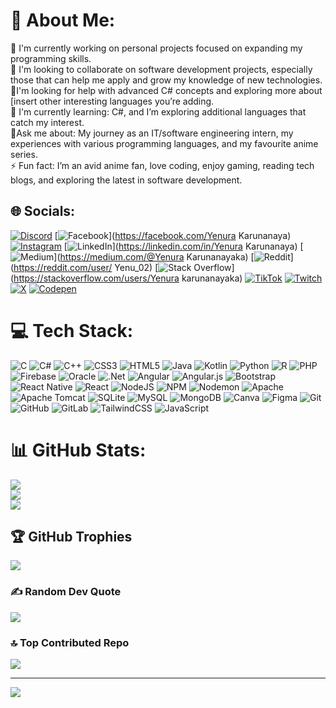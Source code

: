 # 💫 About Me:
🔭 I'm currently working on personal projects focused on expanding my programming skills.<br>👯 I'm looking to collaborate on software development projects, especially those that can help me apply and grow my knowledge of new technologies.<br>🤝I'm looking for help with advanced C# concepts and exploring more about [insert other interesting languages you’re adding.<br>🌱 I'm currently learning: C#, and I’m exploring additional languages that catch my interest.<br>💬Ask me about: My journey as an IT/software engineering intern, my experiences with various programming languages, and my favourite anime series.<br>⚡ Fun fact: I’m an avid anime fan, love coding, enjoy gaming, reading tech blogs, and exploring the latest in software development.


## 🌐 Socials:
[![Discord](https://img.shields.io/badge/Discord-%237289DA.svg?logo=discord&logoColor=white)](https://discord.gg/K_yenu) [![Facebook](https://img.shields.io/badge/Facebook-%231877F2.svg?logo=Facebook&logoColor=white)](https://facebook.com/Yenura Karunanaya) [![Instagram](https://img.shields.io/badge/Instagram-%23E4405F.svg?logo=Instagram&logoColor=white)](https://instagram.com/K_yenura) [![LinkedIn](https://img.shields.io/badge/LinkedIn-%230077B5.svg?logo=linkedin&logoColor=white)](https://linkedin.com/in/Yenura Karunanaya) [![Medium](https://img.shields.io/badge/Medium-12100E?logo=medium&logoColor=white)](https://medium.com/@Yenura Karunanayaka) [![Reddit](https://img.shields.io/badge/Reddit-%23FF4500.svg?logo=Reddit&logoColor=white)](https://reddit.com/user/ Yenu_02) [![Stack Overflow](https://img.shields.io/badge/-Stackoverflow-FE7A16?logo=stack-overflow&logoColor=white)](https://stackoverflow.com/users/Yenura karunanayaka) [![TikTok](https://img.shields.io/badge/TikTok-%23000000.svg?logo=TikTok&logoColor=white)](https://tiktok.com/@k_yenura) [![Twitch](https://img.shields.io/badge/Twitch-%239146FF.svg?logo=Twitch&logoColor=white)](https://twitch.tv/yenu02) [![X](https://img.shields.io/badge/X-black.svg?logo=X&logoColor=white)](https://x.com/@k_yenura) [![Codepen](https://img.shields.io/badge/Codepen-000000?style=for-the-badge&logo=codepen&logoColor=white)](https://codepen.io/@Yenura-karunanayaka) 

# 💻 Tech Stack:
![C](https://img.shields.io/badge/c-%2300599C.svg?style=for-the-badge&logo=c&logoColor=white) ![C#](https://img.shields.io/badge/c%23-%23239120.svg?style=for-the-badge&logo=csharp&logoColor=white) ![C++](https://img.shields.io/badge/c++-%2300599C.svg?style=for-the-badge&logo=c%2B%2B&logoColor=white) ![CSS3](https://img.shields.io/badge/css3-%231572B6.svg?style=for-the-badge&logo=css3&logoColor=white) ![HTML5](https://img.shields.io/badge/html5-%23E34F26.svg?style=for-the-badge&logo=html5&logoColor=white) ![Java](https://img.shields.io/badge/java-%23ED8B00.svg?style=for-the-badge&logo=openjdk&logoColor=white) ![Kotlin](https://img.shields.io/badge/kotlin-%237F52FF.svg?style=for-the-badge&logo=kotlin&logoColor=white) ![Python](https://img.shields.io/badge/python-3670A0?style=for-the-badge&logo=python&logoColor=ffdd54) ![R](https://img.shields.io/badge/r-%23276DC3.svg?style=for-the-badge&logo=r&logoColor=white) ![PHP](https://img.shields.io/badge/php-%23777BB4.svg?style=for-the-badge&logo=php&logoColor=white) ![Firebase](https://img.shields.io/badge/firebase-%23039BE5.svg?style=for-the-badge&logo=firebase) ![Oracle](https://img.shields.io/badge/Oracle-F80000?style=for-the-badge&logo=oracle&logoColor=white) ![.Net](https://img.shields.io/badge/.NET-5C2D91?style=for-the-badge&logo=.net&logoColor=white) ![Angular](https://img.shields.io/badge/angular-%23DD0031.svg?style=for-the-badge&logo=angular&logoColor=white) ![Angular.js](https://img.shields.io/badge/angular.js-%23E23237.svg?style=for-the-badge&logo=angularjs&logoColor=white) ![Bootstrap](https://img.shields.io/badge/bootstrap-%238511FA.svg?style=for-the-badge&logo=bootstrap&logoColor=white) ![React Native](https://img.shields.io/badge/react_native-%2320232a.svg?style=for-the-badge&logo=react&logoColor=%2361DAFB) ![React](https://img.shields.io/badge/react-%2320232a.svg?style=for-the-badge&logo=react&logoColor=%2361DAFB) ![NodeJS](https://img.shields.io/badge/node.js-6DA55F?style=for-the-badge&logo=node.js&logoColor=white) ![NPM](https://img.shields.io/badge/NPM-%23CB3837.svg?style=for-the-badge&logo=npm&logoColor=white) ![Nodemon](https://img.shields.io/badge/NODEMON-%23323330.svg?style=for-the-badge&logo=nodemon&logoColor=%BBDEAD) ![Apache](https://img.shields.io/badge/apache-%23D42029.svg?style=for-the-badge&logo=apache&logoColor=white) ![Apache Tomcat](https://img.shields.io/badge/apache%20tomcat-%23F8DC75.svg?style=for-the-badge&logo=apache-tomcat&logoColor=black) ![SQLite](https://img.shields.io/badge/sqlite-%2307405e.svg?style=for-the-badge&logo=sqlite&logoColor=white) ![MySQL](https://img.shields.io/badge/mysql-4479A1.svg?style=for-the-badge&logo=mysql&logoColor=white) ![MongoDB](https://img.shields.io/badge/MongoDB-%234ea94b.svg?style=for-the-badge&logo=mongodb&logoColor=white) ![Canva](https://img.shields.io/badge/Canva-%2300C4CC.svg?style=for-the-badge&logo=Canva&logoColor=white) ![Figma](https://img.shields.io/badge/figma-%23F24E1E.svg?style=for-the-badge&logo=figma&logoColor=white) ![Git](https://img.shields.io/badge/git-%23F05033.svg?style=for-the-badge&logo=git&logoColor=white) ![GitHub](https://img.shields.io/badge/github-%23121011.svg?style=for-the-badge&logo=github&logoColor=white) ![GitLab](https://img.shields.io/badge/gitlab-%23181717.svg?style=for-the-badge&logo=gitlab&logoColor=white) ![TailwindCSS](https://img.shields.io/badge/tailwindcss-%2338B2AC.svg?style=for-the-badge&logo=tailwind-css&logoColor=white) ![JavaScript](https://img.shields.io/badge/javascript-%23323330.svg?style=for-the-badge&logo=javascript&logoColor=%23F7DF1E)
# 📊 GitHub Stats:
![](https://github-readme-stats.vercel.app/api?username=Yenura&theme=dark&hide_border=false&include_all_commits=true&count_private=true)<br/>
![](https://github-readme-streak-stats.herokuapp.com/?user=Yenura&theme=dark&hide_border=false)<br/>
![](https://github-readme-stats.vercel.app/api/top-langs/?username=Yenura&theme=dark&hide_border=false&include_all_commits=true&count_private=true&layout=compact)

## 🏆 GitHub Trophies
![](https://github-profile-trophy.vercel.app/?username=Yenura&theme=radical&no-frame=false&no-bg=false&margin-w=4)

### ✍️ Random Dev Quote
![](https://quotes-github-readme.vercel.app/api?type=vetical&theme=radical)

### 🔝 Top Contributed Repo
![](https://github-contributor-stats.vercel.app/api?username=Yenura&limit=5&theme=dark&combine_all_yearly_contributions=true)

---
[![](https://visitcount.itsvg.in/api?id=Yenura&icon=0&color=4)](https://visitcount.itsvg.in)

<!-- Proudly created with GPRM ( https://gprm.itsvg.in ) -->
